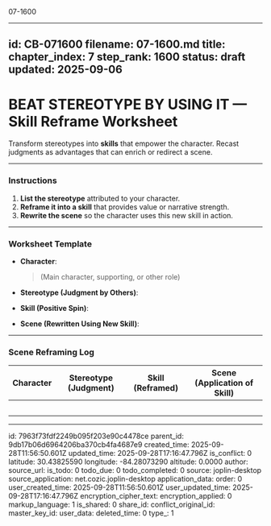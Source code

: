 07-1600

---
id: CB-071600
filename: 07-1600.md
title: 
chapter_index: 7
step_rank: 1600
status: draft
updated: 2025-09-06
---

# BEAT STEREOTYPE BY USING IT — Skill Reframe Worksheet

Transform stereotypes into **skills** that empower the character. Recast judgments as advantages that can enrich or redirect a scene.

---

### **Instructions**
1. **List the stereotype** attributed to your character.  
2. **Reframe it into a skill** that provides value or narrative strength.  
3. **Rewrite the scene** so the character uses this new skill in action.

---

### **Worksheet Template**
- **Character**:  
  > (Main character, supporting, or other role)

- **Stereotype (Judgment by Others)**:  
  > 

- **Skill (Positive Spin)**:  
  > 

- **Scene (Rewritten Using New Skill)**:  
  > 

---

### **Scene Reframing Log**
| Character | Stereotype (Judgment) | Skill (Reframed) | Scene (Application of Skill) |
|-----------|-----------------------|------------------|------------------------------|
|           |                       |                  |                              |
|           |                       |                  |                              |
|           |                       |                  |                              |
|           |                       |                  |                              |
|           |                       |                  |                              |

---


id: 7963f73fdf2249b095f203e90c4478ce
parent_id: 9db17b06d6964206ba370cb4fa4687e9
created_time: 2025-09-28T11:56:50.601Z
updated_time: 2025-09-28T17:16:47.796Z
is_conflict: 0
latitude: 30.43825590
longitude: -84.28073290
altitude: 0.0000
author: 
source_url: 
is_todo: 0
todo_due: 0
todo_completed: 0
source: joplin-desktop
source_application: net.cozic.joplin-desktop
application_data: 
order: 0
user_created_time: 2025-09-28T11:56:50.601Z
user_updated_time: 2025-09-28T17:16:47.796Z
encryption_cipher_text: 
encryption_applied: 0
markup_language: 1
is_shared: 0
share_id: 
conflict_original_id: 
master_key_id: 
user_data: 
deleted_time: 0
type_: 1